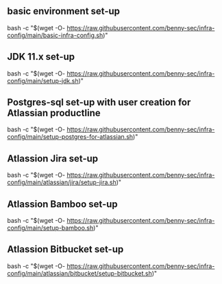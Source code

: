 ## basic environment set-up
bash -c "$(wget -O- https://raw.githubusercontent.com/benny-sec/infra-config/main/basic-infra-config.sh)"

## JDK 11.x set-up
bash -c "$(wget -O- https://raw.githubusercontent.com/benny-sec/infra-config/main/setup-jdk.sh)"

## Postgres-sql set-up with user creation for Atlassian productline
bash -c "$(wget -O- https://raw.githubusercontent.com/benny-sec/infra-config/main/setup-postgres-for-atlassian.sh)"

## Atlassion Jira set-up
bash -c "$(wget -O- https://raw.githubusercontent.com/benny-sec/infra-config/main/atlassian/jira/setup-jira.sh)"

## Atlassion Bamboo set-up
bash -c "$(wget -O- https://raw.githubusercontent.com/benny-sec/infra-config/main/setup-bamboo.sh)"

## Atlassion Bitbucket set-up
bash -c "$(wget -O- https://raw.githubusercontent.com/benny-sec/infra-config/main/atlassian/bitbucket/setup-bitbucket.sh)"
